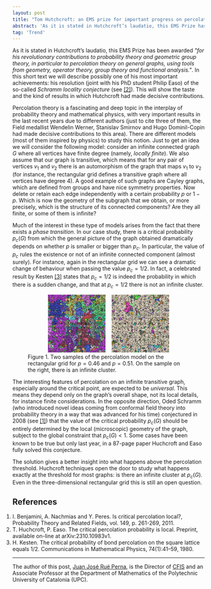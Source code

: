 ```yaml
---
layout: post
title: "Tom Hutchcroft: an EMS prize for important progress on percolation theory"
abstract: 'As it is stated in Hutchcroft’s laudatio, this EMS Prize has been awarded *"for his revolutionary contributions to probability theory and geometric group theory, in particular to percolation theory on general graphs, using tools from geometry, operator theory, group theory and functional analysis."*.'
tag: 'Trend'
---
```


As it is stated in Hutchcroft’s laudatio, this EMS Prize has been
awarded *"for his revolutionary contributions to probability theory and
geometric group theory, in particular to percolation theory on general
graphs, using tools from geometry, operator theory, group theory and
functional analysis."*. In this short text we will describe possibly one
of his most important achievements: his resolution (joint with his PhD
student Philip Easo) of the so-called *Schramm locality conjecture* (see [[2]](#2)). This will show the taste and the kind of results in which Hutchcroft
had made decisive contributions.

Percolation theory is a fascinating and deep topic in the interplay of
probability theory and mathematical physics, with very important results
in the last recent years due to different authors (just to cite three of
them, the Field medallist Wendelin Werner, Stanislav Smirnov and Hugo
Dominil-Copin had made decisive contributions to this area). There are
different models (most of them inspired by physics) to study this
notion. Just to get an idea we will consider the following model:
consider an infinite connected graph $G$ where all vertices have
finite degree (namely, *locally finite*). We also assume that our graph
is transitive, which means that for any pair of vertices $v_1$ and
$v_2$ there is an automorphism of the graph that maps $v_1$ to
$v_2$ (for instance, the rectangular grid defines a transitive graph
where all vertices have degree 4). A good example of such graphs are
Cayley graphs, which are defined from groups and have nice symmetry
properties. Now delete or retain each edge independently with a certain
probability $p$ or $1-p$. Which is now the geometry of the subgraph
that we obtain, or more precisely, which is the structure of its
connected components? Are they all finite, or some of them is infinite?

Much of the interest in these type of models arises from the fact that
there exists a *phase transition*. In our case study, there is a
critical probability $p_c(G)$ from which the general picture of the
graph obtained dramatically depends on whether $p$ is smaller or bigger
than $p_c$. In particular, the value of $p_c$ rules the existence or
not of an infinite connected component (almost surely). For instance,
again in the rectangular grid we can see a dramatic change of behaviour
when passing the value $p_c=1/2$. In fact, a celebrated result by
Kesten [[3]](#3) states that $p_c=1/2$ is indeed the probability in which there is a sudden change, and that at $p_c=1/2$ there is not an infinite
cluster.

<figure>
<div align="center">
<img src="/public/img/46.png" style="height:4cm" alt="image" />       <img
src="/public/img/51.png" style="height:4cm" alt="image" />
</div>
<figcaption>Figure 1. Two samples of the percolation model on the rectangular grid
for <span class="math inline"><em>p</em> = 0.46</span> and <span
class="math inline"><em>p</em> = 0.51</span>. On the sample on the
right, there is an infinite cluster.</figcaption>
</figure>

The interesting features of percolation on an infinite transitive graph,
especially around the critical point, are expected to be *universal*.
This means they depend only on the graph’s overall shape, not its local
details, for instance finite considerations. In the opposite direction,
Oded Schramm (who introduced novel ideas coming from conformal field
theory into probability theory in a way that was advanced for his time)
conjectured in 2008 (see [[1]](#1)) that the value of the critical probability
$p_c(G)$ should be entirely determined by the local (microscopic)
geometry of the graph, subject to the global constraint that
$p_c(G) < 1$. Some cases have been known to be true but only last
year, in a 87-page paper Huchcroft and Easo fully solved this
conjecture.

The solution gives a better insight into what happens above the
percolation threshold. Huchcroft techniques open the door to study what
happens exactly at the threshold for most graphs: is there an infinite
cluster at $p_c(G)$. Even in the three-dimensional rectangular grid
this is still an open question.

## References

<ol style="padding-left: 0;">

<li id="1">I. Benjamini, A. Nachmias and Y. Peres. Is critical percolation
local?, Probability Theory and Related Fields, vol. 149, p. 261-269,
2011.</li>

<li id="2">T. Huchcroft, P. Easo. The critical percolation probability is local. Preprint, available on-line at arXiv:2310.10983v1.</li>

<li id="3">H. Kesten. The critical probability of bond percolation on the square lattice equals 1/2. Communications in Mathematical Physics,
74(1):41–59, 1980.</li>

---

The author of this post, [Juan José Rué Perna](https://web.mat.upc.edu/juan.jose.rue/), is the Director of [CFIS](https://cfis.upc.edu/ca) and an Associate Professor at the Department of Mathematics of the Polytechnic University of Catalonia (UPC).